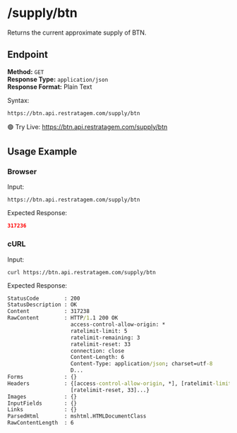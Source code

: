 # /supply/btn

Returns the current approximate supply of BTN.

## Endpoint

**Method:** `GET`  
**Response Type:** `application/json`  
**Response Format:** Plain Text  

Syntax:

```
https://btn.api.restratagem.com/supply/btn
```

🟢 Try Live:
https://btn.api.restratagem.com/supply/btn

## Usage Example

### Browser

Input:
```
https://btn.api.restratagem.com/supply/btn
```

Expected Response:

```json
317236
```

### cURL

Input:
```
curl https://btn.api.restratagem.com/supply/btn
```

Expected Response:
```cmd
StatusCode        : 200
StatusDescription : OK
Content           : 317238
RawContent        : HTTP/1.1 200 OK
                    access-control-allow-origin: *
                    ratelimit-limit: 5
                    ratelimit-remaining: 3
                    ratelimit-reset: 33
                    connection: close
                    Content-Length: 6
                    Content-Type: application/json; charset=utf-8
                    D...
Forms             : {}
Headers           : {[access-control-allow-origin, *], [ratelimit-limit, 5], [ratelimit-remaining, 3],
                    [ratelimit-reset, 33]...}
Images            : {}
InputFields       : {}
Links             : {}
ParsedHtml        : mshtml.HTMLDocumentClass
RawContentLength  : 6
```